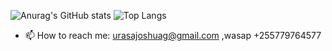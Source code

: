 ![Anurag's GitHub stats](https://github-readme-stats.vercel.app/api?username=UrasaJoshua&show_icons=true&theme=radical)
![Top Langs](https://github-readme-stats.vercel.app/api/top-langs/?username=UrasaJoshua&langs_count=8)



- 📫 How to reach me: urasajoshuag@gmail.com ,wasap +255779764577



